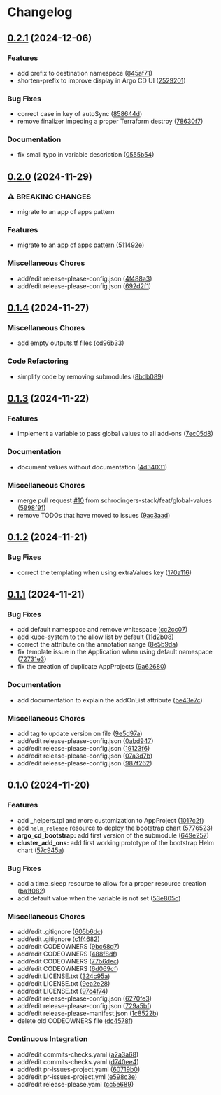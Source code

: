 # Changelog

## [0.2.1](https://github.com/schrodingers-stack/terraform-schtack-management-k8s-bootstrap/compare/v0.2.0...v0.2.1) (2024-12-06)


### Features

* add prefix to destination namespace ([845af71](https://github.com/schrodingers-stack/terraform-schtack-management-k8s-bootstrap/commit/845af7177d7c30bb094a35473a85e970c1150d06))
* shorten-prefix to improve display in Argo CD UI ([2529201](https://github.com/schrodingers-stack/terraform-schtack-management-k8s-bootstrap/commit/2529201ca74df75b4125eed478ef55da6b82f5c4))


### Bug Fixes

* correct case in key of autoSync ([858644d](https://github.com/schrodingers-stack/terraform-schtack-management-k8s-bootstrap/commit/858644d6a7a2c5f3b7b977c395666dfa70a8ba9d))
* remove finalizer impeding a proper Terraform destroy ([78630f7](https://github.com/schrodingers-stack/terraform-schtack-management-k8s-bootstrap/commit/78630f7cbcbbe7c26bc09389f241bb56ad1aeadc))


### Documentation

* fix small typo in variable description ([0555b54](https://github.com/schrodingers-stack/terraform-schtack-management-k8s-bootstrap/commit/0555b541db64d7f5c4c4dab4335338f8a7048924))

## [0.2.0](https://github.com/schrodingers-stack/terraform-schtack-management-k8s-bootstrap/compare/v0.1.4...v0.2.0) (2024-11-29)


### ⚠ BREAKING CHANGES

* migrate to an app of apps pattern

### Features

* migrate to an app of apps pattern ([511492e](https://github.com/schrodingers-stack/terraform-schtack-management-k8s-bootstrap/commit/511492eb907f073b1270971235c2920315fa9fca))


### Miscellaneous Chores

* add/edit release-please-config.json ([4f488a3](https://github.com/schrodingers-stack/terraform-schtack-management-k8s-bootstrap/commit/4f488a3ab3995605cd09fa3daff091d2afeb559a))
* add/edit release-please-config.json ([692d2f1](https://github.com/schrodingers-stack/terraform-schtack-management-k8s-bootstrap/commit/692d2f14ab9bc90e31a501c0732fe13d7c5ff7a1))

## [0.1.4](https://github.com/schrodingers-stack/terraform-schtack-management-k8s-bootstrap/compare/v0.1.3...v0.1.4) (2024-11-27)


### Miscellaneous Chores

* add empty outputs.tf files ([cd96b33](https://github.com/schrodingers-stack/terraform-schtack-management-k8s-bootstrap/commit/cd96b33dce61d7ec24c58daa79693c77efb627b7))


### Code Refactoring

* simplify code by removing submodules ([8bdb089](https://github.com/schrodingers-stack/terraform-schtack-management-k8s-bootstrap/commit/8bdb0894ea541c99b7245e03437769980c197b11))

## [0.1.3](https://github.com/schrodingers-stack/terraform-schtack-management-k8s-bootstrap/compare/v0.1.2...v0.1.3) (2024-11-22)


### Features

* implement a variable to pass global values to all add-ons ([7ec05d8](https://github.com/schrodingers-stack/terraform-schtack-management-k8s-bootstrap/commit/7ec05d80de69e59529653835384ecb3d53f0fcf1))


### Documentation

* document values without documentation ([4d34031](https://github.com/schrodingers-stack/terraform-schtack-management-k8s-bootstrap/commit/4d34031b44552d60be1ceceb4db645efbcc956c5))


### Miscellaneous Chores

* merge pull request [#10](https://github.com/schrodingers-stack/terraform-schtack-management-k8s-bootstrap/issues/10) from schrodingers-stack/feat/global-values ([5998f91](https://github.com/schrodingers-stack/terraform-schtack-management-k8s-bootstrap/commit/5998f91c4cf2ca1a5a3872887866bbd7357ccd55))
* remove TODOs that have moved to issues ([9ac3aad](https://github.com/schrodingers-stack/terraform-schtack-management-k8s-bootstrap/commit/9ac3aad9b28b348b3f93600278b06020c0fec086))

## [0.1.2](https://github.com/schrodingers-stack/terraform-schtack-management-k8s-bootstrap/compare/v0.1.1...v0.1.2) (2024-11-21)


### Bug Fixes

* correct the templating when using extraValues key ([170a116](https://github.com/schrodingers-stack/terraform-schtack-management-k8s-bootstrap/commit/170a1168de78f466c660f122ca90e0e144f55da2))

## [0.1.1](https://github.com/schrodingers-stack/terraform-schtack-management-k8s-bootstrap/compare/v0.1.0...v0.1.1) (2024-11-21)


### Bug Fixes

* add default namespace and remove whitespace ([cc2cc07](https://github.com/schrodingers-stack/terraform-schtack-management-k8s-bootstrap/commit/cc2cc07d246d80321e85bd8f179a6743f1861e06))
* add kube-system to the allow list by default ([11d2b08](https://github.com/schrodingers-stack/terraform-schtack-management-k8s-bootstrap/commit/11d2b086b441c4a741cb4331c884207b7e21f8cc))
* correct the attribute on the annotation range ([8e5b9da](https://github.com/schrodingers-stack/terraform-schtack-management-k8s-bootstrap/commit/8e5b9da8de0cfb5a6c8873e97bb8c8a83409ac34))
* fix template issue in the Application when using default namespace ([72731e3](https://github.com/schrodingers-stack/terraform-schtack-management-k8s-bootstrap/commit/72731e3804f2f2e3940e8c038b1bbd8768b53c5c))
* fix the creation of duplicate AppProjects ([9a62680](https://github.com/schrodingers-stack/terraform-schtack-management-k8s-bootstrap/commit/9a626801adc2384fe414da9ae0cd7cbedfc7f716))


### Documentation

* add documentation to explain the addOnList attribute ([be43e7c](https://github.com/schrodingers-stack/terraform-schtack-management-k8s-bootstrap/commit/be43e7cb5215b28e93f84ee0de68a43ecb0db702))


### Miscellaneous Chores

* add tag to update version on file ([9e5d97a](https://github.com/schrodingers-stack/terraform-schtack-management-k8s-bootstrap/commit/9e5d97ad414ee5b286981d8285cf38cb8f4e7768))
* add/edit release-please-config.json ([0abd947](https://github.com/schrodingers-stack/terraform-schtack-management-k8s-bootstrap/commit/0abd9477dd49d4ae32b60be43c01fdc235a701c8))
* add/edit release-please-config.json ([19123f6](https://github.com/schrodingers-stack/terraform-schtack-management-k8s-bootstrap/commit/19123f64632e7cc4e280c1fc2fe5eeaa315d30ff))
* add/edit release-please-config.json ([07a3d7b](https://github.com/schrodingers-stack/terraform-schtack-management-k8s-bootstrap/commit/07a3d7bc6d6c30d491c888ff93f7d42f0d5cd804))
* add/edit release-please-config.json ([987f262](https://github.com/schrodingers-stack/terraform-schtack-management-k8s-bootstrap/commit/987f262097b0e9e9d69d380887f5b08aa5c76d0c))

## 0.1.0 (2024-11-20)


### Features

* add _helpers.tpl and more customization to AppProject ([1017c2f](https://github.com/schrodingers-stack/terraform-schtack-management-k8s-bootstrap/commit/1017c2fbd39df25378184873ba99312605568bd2))
* add `helm_release` resource to deploy the bootstrap chart ([5776523](https://github.com/schrodingers-stack/terraform-schtack-management-k8s-bootstrap/commit/5776523b353b4362ef9fc32487bc21dea68cc7fa))
* **argo_cd_bootstrap:** add first version of the submodule ([649e257](https://github.com/schrodingers-stack/terraform-schtack-management-k8s-bootstrap/commit/649e257d8df45c25c3fd6b0a06750cb46b6378ad))
* **cluster_add_ons:** add first working prototype of the bootstrap Helm chart ([57c945a](https://github.com/schrodingers-stack/terraform-schtack-management-k8s-bootstrap/commit/57c945a76ce1bd6368019faacde86890b5eef3c5))


### Bug Fixes

* add a time_sleep resource to allow for a proper resource creation ([ba1f082](https://github.com/schrodingers-stack/terraform-schtack-management-k8s-bootstrap/commit/ba1f082fe9dc8f1b8045eb81221b56c5fe7bc91f))
* add default value when the variable is not set ([53e805c](https://github.com/schrodingers-stack/terraform-schtack-management-k8s-bootstrap/commit/53e805cfff7cdabe417e80e4e38850e40ef72860))


### Miscellaneous Chores

* add/edit .gitignore ([605b6dc](https://github.com/schrodingers-stack/terraform-schtack-management-k8s-bootstrap/commit/605b6dc305c7a740f88c8763eca1d38f8cf20eba))
* add/edit .gitignore ([c1f4682](https://github.com/schrodingers-stack/terraform-schtack-management-k8s-bootstrap/commit/c1f46820bb73f957fe9493faaae547e9b978dd56))
* add/edit CODEOWNERS ([9bc68d7](https://github.com/schrodingers-stack/terraform-schtack-management-k8s-bootstrap/commit/9bc68d7e7fd6436c72864586d47ce5015a84d0aa))
* add/edit CODEOWNERS ([488f8df](https://github.com/schrodingers-stack/terraform-schtack-management-k8s-bootstrap/commit/488f8dff7ac2d11bfd2013125437cba25ef056ef))
* add/edit CODEOWNERS ([77b6dec](https://github.com/schrodingers-stack/terraform-schtack-management-k8s-bootstrap/commit/77b6dec689109e4acf51198cc5d03064200bb96c))
* add/edit CODEOWNERS ([6d069cf](https://github.com/schrodingers-stack/terraform-schtack-management-k8s-bootstrap/commit/6d069cff5292c4ba187370bbaff37fdbb3a1f9e9))
* add/edit LICENSE.txt ([324c95a](https://github.com/schrodingers-stack/terraform-schtack-management-k8s-bootstrap/commit/324c95a9d9a2bee36221387de410bdf4ea3e7fc3))
* add/edit LICENSE.txt ([9ea2e28](https://github.com/schrodingers-stack/terraform-schtack-management-k8s-bootstrap/commit/9ea2e28f7083bd5ef7859c52905c228196869612))
* add/edit LICENSE.txt ([97c4f74](https://github.com/schrodingers-stack/terraform-schtack-management-k8s-bootstrap/commit/97c4f74d8ec828dc7f023cd621175677a191a9ac))
* add/edit release-please-config.json ([6270fe3](https://github.com/schrodingers-stack/terraform-schtack-management-k8s-bootstrap/commit/6270fe3acc9f9a8bd467edf90afd81bb713e02f2))
* add/edit release-please-config.json ([729a5bf](https://github.com/schrodingers-stack/terraform-schtack-management-k8s-bootstrap/commit/729a5bf9af86bae44b62ce641a269b35b839494e))
* add/edit release-please-manifest.json ([1c8522b](https://github.com/schrodingers-stack/terraform-schtack-management-k8s-bootstrap/commit/1c8522be25edd1005b5a24b01c772601b536d8ba))
* delete old CODEOWNERS file ([dc4578f](https://github.com/schrodingers-stack/terraform-schtack-management-k8s-bootstrap/commit/dc4578f8fd030763197e68f8cadf3d460498122f))


### Continuous Integration

* add/edit commits-checks.yaml ([a2a3a68](https://github.com/schrodingers-stack/terraform-schtack-management-k8s-bootstrap/commit/a2a3a68afbe030078f7b3b1747f8ca59f1925014))
* add/edit commits-checks.yaml ([d740ee4](https://github.com/schrodingers-stack/terraform-schtack-management-k8s-bootstrap/commit/d740ee43e18e6b9592398aa886124896b2744a33))
* add/edit pr-issues-project.yaml ([60719b0](https://github.com/schrodingers-stack/terraform-schtack-management-k8s-bootstrap/commit/60719b0dcf41e6c0d1327946808663eabcb09b41))
* add/edit pr-issues-project.yml ([e598c3e](https://github.com/schrodingers-stack/terraform-schtack-management-k8s-bootstrap/commit/e598c3e88f3ad92aac61be78e3b60be32bb573b4))
* add/edit release-please.yaml ([cc5e689](https://github.com/schrodingers-stack/terraform-schtack-management-k8s-bootstrap/commit/cc5e68928000bd2724267572be298a6203978285))
